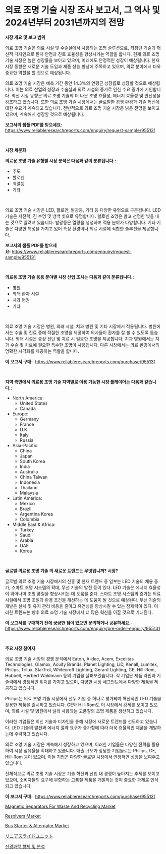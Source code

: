 <p><h1>의료 조명 기술 시장 조사 보고서, 그 역사 및 2024년부터 2031년까지의 전망</h1></p><p><strong>시장 개요 및 보고 범위</strong></p>
<p><p>의료 조명 기술은 의료 시설 및 수술실에서 사용되는 조명 솔루션으로, 최첨단 기술과 혁신적 디자인으로 환자 안전과 진료 효율성을 향상시키는 역할을 합니다. 현재 의료 조명 기술 시장은 높은 성장률을 보이고 있으며, 미래에도 안정적인 성장이 예상됩니다. 현재 시장 동향은 새로운 기술 도입과 제품 성능 향상에 주목하고 있으며, 의료 분야에서 더욱 중요한 역할을 할 것으로 예상됩니다.</p><p>의료 조명 기술 시장은 예측 기간 동안 14.3%의 연평균 성장률로 성장할 것으로 예상됩니다. 이는 의료 산업의 성장과 수술실과 의료 시설의 증가로 인한 수요 증가에 기인합니다. 최신 시장 동향은 의료 조명 기술의 더 나은 조명 효율성, 에너지 효율성 및 안전성을 강조하고 있습니다. 또한 의료 조명 기술 시장에서는 글로벌한 경쟁 환경과 기술 혁신에 대한 수요가 계속되고 있습니다. 전반적으로 의료 조명 기술 시장은 밝은 전망을 보이고 있으며, 계속해서 성장할 것으로 예상됩니다.</p></p>
<p><strong>보고서의 샘플 PDF를 받으세요:</strong> <a href="https://www.reliableresearchreports.com/enquiry/request-sample/955131">https://www.reliableresearchreports.com/enquiry/request-sample/955131</a></p>
<p>&nbsp;</p>
<p><strong>시장 세분화</strong></p>
<p><strong>의료용 조명 기술 유형별 시장 분석은 다음과 같이 분류됩니다.:</strong></p>
<p><ul><li>주도</li><li>할로겐</li><li>백열등</li><li>기타</li></ul></p>
<p>&nbsp;</p>
<p><p>의료 조명 기술 시장은 LED, 할로겐, 발광등, 기타 등 다양한 유형으로 구분됩니다. LED 기술은 저전력, 긴 수명 및 냉백 빛으로 유명합니다. 할로겐 조명은 밝고 선명한 빛을 내는 것으로 알려져 있습니다. 발광등은 열량을 생성하며 적용 분야가 다양합니다. 기타 기술은 다양한 특성을 가지고 있어 특정 환경이나 의료 시설에 적합한 솔루션을 제공합니다.</p></p>
<p><strong>보고서의 샘플 PDF를 받으세요:</strong>&nbsp;<a href="https://www.reliableresearchreports.com/enquiry/request-sample/955131">https://www.reliableresearchreports.com/enquiry/request-sample/955131</a></p>
<p>&nbsp;</p>
<p><strong> 의료용 조명 기술 응용 분야별 시장 산업 조사는 다음과 같이 분류됩니다.:</strong></p>
<p><ul><li>병원</li><li>외래 환자 시설</li><li>치과 병원</li><li>기타</li></ul></p>
<p>&nbsp;</p>
<p><p>의료 조명 기술 시장은 병원, 외래 시설, 치과 병원 및 기타 시장에서 적용됩니다. 병원에서는 수술 및 진료 중에 적절한 조명을 제공하여 의사들이 환자를 잘 볼 수 있도록 돕습니다. 외래 시설은 증상 진단 및 치료 시 필요한 조명을 제공합니다. 치과 병원에서는 치과 수술 및 치료에 필요한 특수한 조명이 사용됩니다. 다른 시장에서는 의료 환경에서의 명확한 시각화를 제공하는 역할을 합니다.</p></p>
<p><strong>이 보고서 구매:</strong>&nbsp; <a href="https://www.reliableresearchreports.com/purchase/955131">https://www.reliableresearchreports.com/purchase/955131</a></p>
<p>&nbsp;</p>
<p><strong>지역 측면에서 의료용 조명 기술 지역별로 이용 가능한 시장 플레이어는 다음과 같습니다.:</strong></p>
<p><ul>
    <li>
        North America:
        <ul>
            <li>United States</li>
            <li>Canada</li>
        </ul>
    </li>
    <li>
        Europe:
        <ul>
            <li>Germany</li>
            <li>France</li>
            <li>U.K.</li>
            <li>Italy</li>
            <li>Russia</li>
        </ul>
    </li>
    <li>
        Asia-Pacific:
        <ul>
            <li>China</li>
            <li>Japan</li>
            <li>South Korea</li>
            <li>India</li>
            <li>Australia</li>
            <li>China Taiwan</li>
            <li>Indonesia</li>
            <li>Thailand</li>
            <li>Malaysia</li>
        </ul>
    </li>
    <li>
        Latin America:
        <ul>
            <li>Mexico</li>
            <li>Brazil</li>
            <li>Argentina Korea</li>
            <li>Colombia</li>
        </ul>
    </li>
    <li>
        Middle East & Africa:
        <ul>
            <li>Turkey</li>
            <li>Saudi</li>
            <li>Arabia</li>
            <li>UAE</li>
            <li>Korea</li>
        </ul>
    </li>
    </ul></p>
<p>&nbsp;</p>
<p><strong>글로벌 의료용 조명 기술 의 새로운 트렌드는 무엇입니까? 시장?</strong></p>
<p><p>글로벌 의료 조명 기술 시장에서의 신흥 및 현재 트렌드 중 일부는 LED 기술의 채용 증가, 스마트 조명 시스템의 확대, 무선 기술의 발전 등이 있다. LED 기술은 에너지 효율성이 뛰어나며 조명 품질을 향상시키는 데 도움을 준다. 스마트 조명 시스템의 증가는 의료 시설에서 조명 조절과 환경 조건을 개선하는 데 도움이 될 것으로 예상된다. 무선 기술의 개발은 설치 및 유지 관리 비용을 줄이고 유연성을 향상시킬 수 있는 잠재력이 있다. 이러한 트렌드는 향후 의료 조명 기술 시장에서 더 많은 혁신을 이끌 것으로 기대된다.</p></p>
<p><strong>이 보고서를 구매하기 전에 궁금한 점이 있으면 문의하거나 공유하세요.</strong>- <a href="https://www.reliableresearchreports.com/enquiry/pre-order-enquiry/955131">https://www.reliableresearchreports.com/enquiry/pre-order-enquiry/955131</a></p>
<p>&nbsp;</p>
<p><strong>주요 시장 참여자</strong></p>
<p><p>의료 조명 기술 시장의 경쟁 분석에서 Eaton, A-dec, Acem, Excelitas Technologies, Glamox, Acuity Brands, Planet Lighting, LiD, Kenall, Lumitex, Philips, Trilux, StarTrol, Whitecroft Lighting, Gerard Lighting, GE, Hill-Rom, Hubbell, Herbert Waldmann 등의 기업을 살펴보겠습니다. 각 기업은 제품 라인과 기술력에서 경쟁적인 위치를 가지고 있으며, 다양한 시장 세그먼트에서 다양한 제품을 제공하고 있습니다.</p><p>Philips는 의료 조명 기술 시장에서 선두 기업 중 하나로 평가되며 혁신적인 LED 기술을 활용한 제품을 출시하고 있습니다. GE와 Hill-Rom도 이 시장에서 강세를 보이고 있으며, 의료 시설 및 병원에서 널리 사용되는 고품질의 조명 제품을 생산하고 있습니다.</p><p>이러한 기업들은 최신 기술과 디자인을 통해 시장에 새로운 트렌드를 선도하고 있습니다. LED 기술의 발전과 에너지 절약 요구가 증가함에 따라 더욱 효율적인 제품을 개발하는데 주력하고 있습니다.</p><p>의료 조명 기술 시장은 계속해서 성장하고 있으며, 이러한 기업들은 다양한 전략을 활용하여 시장 점유율을 확대하고 있습니다. 매출 규모가 상당한 기업들로는 Philips, GE, Hill-Rom 등이 있으며, 이들 기업은 다양한 글로벌 시장에서 안정적인 성장을 보여주고 있습니다.</p><p>전체적으로 의료 조명 기술 시장은 기술 혁신과 산업 내 경쟁이 높아지는 추세를 보이고 있으며, 소비자들의 요구에 부합하는 고품질 제품을 개발하는 것이 중요한 과제로 인식되고 있습니다.</p></p>
<p><strong>이 보고서 구매:</strong>&nbsp;&nbsp;<a href="https://www.reliableresearchreports.com/purchase/955131">https://www.reliableresearchreports.com/purchase/955131</a></p>
<p><p><a href="https://pretty-mail-caf.notion.site/Magnetic-Separators-For-Waste-And-Recycling-Market-Analysis-and-Market-Size-Global-Industry-Overvie-d7492a8e517b40de9f739b190ab525f4">Magnetic Separators For Waste And Recycling Market</a></p><p><a href="https://view.publitas.com/reportprime-1/resolvers-market-research-report-forecasted-for-period-from-2024-2031-by-market-type-market-application-and-region/">Resolvers Market</a></p><p><a href="https://issuu.com/reportprime-2/docs/bus-starter-alternator-market-size-2030.pptx">Bus Starter & Alternator Market</a></p><p><a href="https://medium.com/@francoweber2023/%E7%9B%B4%E7%B7%9A%E3%82%B9%E3%83%A9%E3%82%A4%E3%83%89%E3%83%A6%E3%83%8B%E3%83%83%E3%83%88%E5%B8%82%E5%A0%B4%E8%AA%BF%E6%9F%BB%E3%83%AC%E3%83%9D%E3%83%BC%E3%83%88-%E3%81%9D%E3%81%AE%E6%AD%B4%E5%8F%B2%E3%81%A82024%E5%B9%B4%E3%81%8B%E3%82%892031%E5%B9%B4%E3%81%BE%E3%81%A7%E3%81%AE%E4%BA%88%E6%B8%AC-fa929c345ccd">リニアスライドユニット</a></p><p><a href="https://github.com/vs10l4sfg5c/Market-Research-Report-List-1/blob/main/4178280185475.md">신경과학 항체 및 분석</a></p></p>
